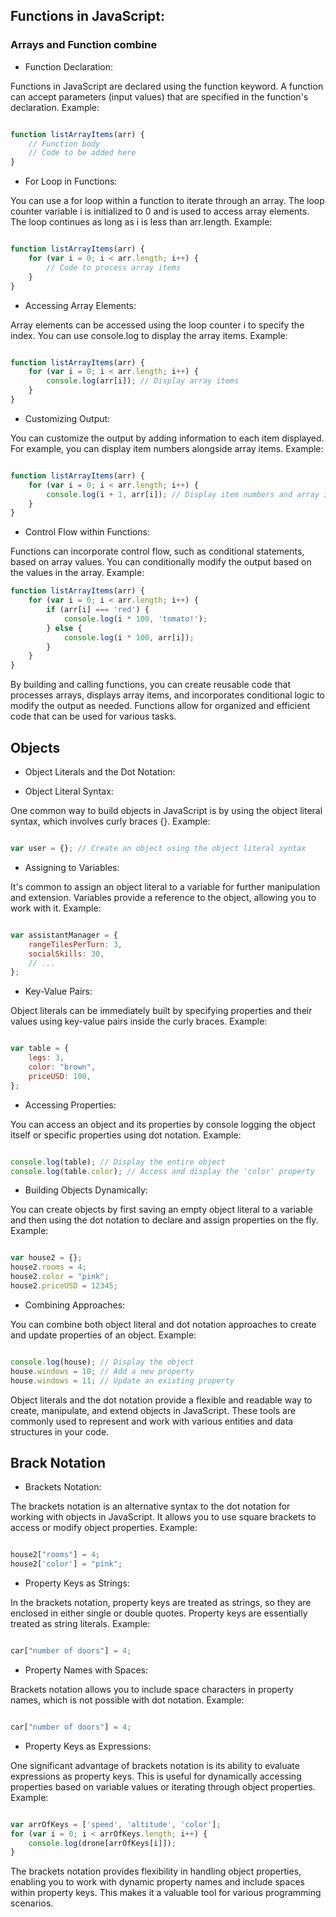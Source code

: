 
## Functions in JavaScript:

### Arrays and Function combine
- Function Declaration:

Functions in JavaScript are declared using the function keyword.
A function can accept parameters (input values) that are specified in the function's declaration.
Example:

```javascript

function listArrayItems(arr) {
    // Function body
    // Code to be added here
}
```
- For Loop in Functions:

You can use a for loop within a function to iterate through an array.
The loop counter variable i is initialized to 0 and is used to access array elements.
The loop continues as long as i is less than arr.length.
Example:

```javascript

function listArrayItems(arr) {
    for (var i = 0; i < arr.length; i++) {
        // Code to process array items
    }
}
```
- Accessing Array Elements:

Array elements can be accessed using the loop counter i to specify the index.
You can use console.log to display the array items.
Example:

```javascript

function listArrayItems(arr) {
    for (var i = 0; i < arr.length; i++) {
        console.log(arr[i]); // Display array items
    }
}
```
- Customizing Output:

You can customize the output by adding information to each item displayed.
For example, you can display item numbers alongside array items.
Example:

```javascript

function listArrayItems(arr) {
    for (var i = 0; i < arr.length; i++) {
        console.log(i + 1, arr[i]); // Display item numbers and array items
    }
}
```
- Control Flow within Functions:

Functions can incorporate control flow, such as conditional statements, based on array values.
You can conditionally modify the output based on the values in the array.
Example:

```javascript
function listArrayItems(arr) {
    for (var i = 0; i < arr.length; i++) {
        if (arr[i] === 'red') {
            console.log(i * 100, 'tomato!');
        } else {
            console.log(i * 100, arr[i]);
        }
    }
}
```
By building and calling functions, you can create reusable code that processes arrays, displays array items, and incorporates conditional logic to modify the output as needed. Functions allow for organized and efficient code that can be used for various tasks.

## Objects
- Object Literals and the Dot Notation:

- Object Literal Syntax:

One common way to build objects in JavaScript is by using the object literal syntax, which involves curly braces {}.
Example:

```javascript

var user = {}; // Create an object using the object literal syntax
```
- Assigning to Variables:

It's common to assign an object literal to a variable for further manipulation and extension.
Variables provide a reference to the object, allowing you to work with it.
Example:

```javascript

var assistantManager = {
    rangeTilesPerTurn: 3,
    socialSkills: 30,
    // ...
};
```
- Key-Value Pairs:

Object literals can be immediately built by specifying properties and their values using key-value pairs inside the curly braces.
Example:

```javascript

var table = {
    legs: 3,
    color: "brown",
    priceUSD: 100,
};
```
- Accessing Properties:

You can access an object and its properties by console logging the object itself or specific properties using dot notation.
Example:

```javascript

console.log(table); // Display the entire object
console.log(table.color); // Access and display the 'color' property
```
- Building Objects Dynamically:

You can create objects by first saving an empty object literal to a variable and then using the dot notation to declare and assign properties on the fly.
Example:

```javascript

var house2 = {};
house2.rooms = 4;
house2.color = "pink";
house2.priceUSD = 12345;
```
- Combining Approaches:

You can combine both object literal and dot notation approaches to create and update properties of an object.
Example:

```javascript

console.log(house); // Display the object
house.windows = 10; // Add a new property
house.windows = 11; // Update an existing property
```
Object literals and the dot notation provide a flexible and readable way to create, manipulate, and extend objects in JavaScript. These tools are commonly used to represent and work with various entities and data structures in your code.

## Brack Notation
- Brackets Notation:

The brackets notation is an alternative syntax to the dot notation for working with objects in JavaScript.
It allows you to use square brackets to access or modify object properties.
Example:

```javascript

house2["rooms"] = 4;
house2['color'] = "pink";
```
- Property Keys as Strings:

In the brackets notation, property keys are treated as strings, so they are enclosed in either single or double quotes.
Property keys are essentially treated as string literals.
Example:

```javascript

car["number of doors"] = 4;
```
- Property Names with Spaces:

Brackets notation allows you to include space characters in property names, which is not possible with dot notation.
Example:

```javascript

car["number of doors"] = 4;
```
- Property Keys as Expressions:

One significant advantage of brackets notation is its ability to evaluate expressions as property keys.
This is useful for dynamically accessing properties based on variable values or iterating through object properties.
Example:

```javascript

var arrOfKeys = ['speed', 'altitude', 'color'];
for (var i = 0; i < arrOfKeys.length; i++) {
    console.log(drone[arrOfKeys[i]]);
}
```

The brackets notation provides flexibility in handling object properties, enabling you to work with dynamic property names and include spaces within property keys. This makes it a valuable tool for various programming scenarios.